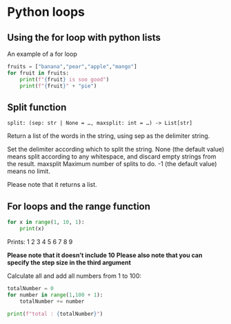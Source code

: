 # Python loops

## Using the for loop with python lists

An example of a for loop

```python
fruits = ["banana","pear","apple","mango"]
for fruit in fruits:
    print(f"{fruit} is soo good")
    print(f"{fruit}" + "pie")
```

## Split function

`split: (sep: str | None = …, maxsplit: int = …) -> List[str]`

Return a list of the words in the string, using sep as the delimiter string.

Set the delimiter according which to split the string. None (the default value) means split according to any whitespace, and discard empty strings from the result. maxsplit Maximum number of splits to do. -1 (the default value) means no limit.

Please note that it returns a list.

## For loops and the range function

```python
for x in range(1, 10, 1):
    print(x)
```

Prints:
1
2
3
4
5
6
7
8
9

**Please note that it doesn’t include 10**
**Please also note that you can specify the step size in the third argument**

Calculate all and add all numbers from 1 to 100:

```python
totalNumber = 0
for number in range(1,100 + 1):
    totalNumber += number

print(f"total : {totalNumber}")
```

